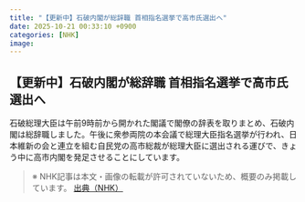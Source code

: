 ```yaml
---
title: "【更新中】石破内閣が総辞職 首相指名選挙で高市氏選出へ"
date: 2025-10-21 00:33:10 +0900
categories: [NHK]
image: 
---
```

## 【更新中】石破内閣が総辞職 首相指名選挙で高市氏選出へ

石破総理大臣は午前9時前から開かれた閣議で閣僚の辞表を取りまとめ、石破内閣は総辞職しました。午後に衆参両院の本会議で総理大臣指名選挙が行われ、日本維新の会と連立を組む自民党の高市総裁が総理大臣に選出される運びで、きょう中に高市内閣を発足させることにしています。

> ※ NHK記事は本文・画像の転載が許可されていないため、概要のみ掲載しています。
[出典（NHK）](http://www3.nhk.or.jp/news/html/20251021/k10014954081000.html)
